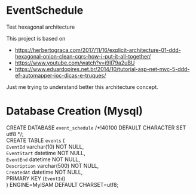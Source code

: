 # EventSchedule

Test hexagonal architecture

This project is based on

 * https://herbertograca.com/2017/11/16/explicit-architecture-01-ddd-hexagonal-onion-clean-cqrs-how-i-put-it-all-together/
 * https://www.youtube.com/watch?v=i9Il79a2uBU
 * https://www.eduardopires.net.br/2014/10/tutorial-asp-net-mvc-5-ddd-ef-automapper-ioc-dicas-e-truques/

Just me trying to understand better this architecture concept.

# Database Creation (Mysql)

CREATE DATABASE `event_schedule` /*!40100 DEFAULT CHARACTER SET utf8 */;</br>
CREATE TABLE `events` (</br>
  `EventId` varchar(10) NOT NULL,</br>
  `EventStart` datetime NOT NULL,</br>
  `EventEnd` datetime NOT NULL,</br>
  `Description` varchar(500) NOT NULL,</br>
  `CreatedAt` datetime NOT NULL,</br>
  PRIMARY KEY (`EventId`)</br>
) ENGINE=MyISAM DEFAULT CHARSET=utf8;
